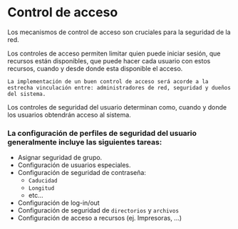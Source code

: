 # Control de acceso

Los mecanismos de control de acceso son cruciales para la seguridad de la red.

Los controles de acceso permiten limitar quien puede iniciar sesión, que recursos están disponibles, que puede hacer cada usuario con estos recursos, cuando y desde donde esta disponible el acceso.

`La implementación de un buen control de acceso será acorde a la estrecha vinculación entre: administradores de red, seguridad y dueños del sistema.`

Los controles de seguridad del usuario determinan como, cuando y donde los usuarios obtendrán acceso al sistema.

### La configuración de perfiles de seguridad del usuario generalmente incluye las siguientes tareas:

- Asignar seguridad de grupo.
- Configuración de usuarios especiales.
- Configuración de seguridad de contraseña:
  - `Caducidad`
  - `Longitud`
  - etc...
- Configuración de log-in/out
- Configuración de seguridad de `directorios` y `archivos`
- Configuración de acceso a recursos (ej. Impresoras, ...)
